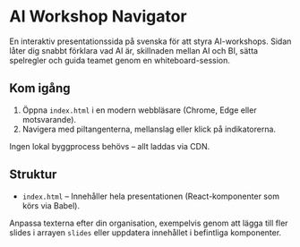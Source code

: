 # AI Workshop Navigator

En interaktiv presentationssida på svenska för att styra AI-workshops. Sidan låter dig snabbt förklara vad AI är, skillnaden mellan AI och BI, sätta spelregler och guida teamet genom en whiteboard-session.

## Kom igång

1. Öppna `index.html` i en modern webbläsare (Chrome, Edge eller motsvarande).
2. Navigera med piltangenterna, mellanslag eller klick på indikatorerna.

Ingen lokal byggprocess behövs – allt laddas via CDN.

## Struktur

- `index.html` – Innehåller hela presentationen (React-komponenter som körs via Babel).

Anpassa texterna efter din organisation, exempelvis genom att lägga till fler slides i arrayen `slides` eller uppdatera innehållet i befintliga komponenter.
